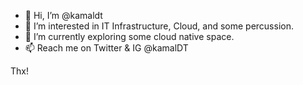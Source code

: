 - 👋 Hi, I’m @kamaldt
- 👀 I’m interested in IT Infrastructure, Cloud, and some percussion.
- 🌱 I’m currently exploring some cloud native space.
- 📫 Reach me on Twitter & IG @kamalDT

Thx!

<!---
Hello World!
--->
